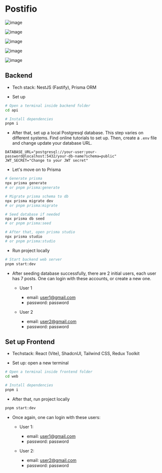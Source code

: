 # Postifio

![image](https://github.com/nguyenhieptech/post-management-app/assets/48057064/63fe6372-0c0f-44c9-a455-ac718014fe58)

![image](https://github.com/nguyenhieptech/post-management-app/assets/48057064/8ec27161-a86d-414a-8042-e0740c4535f3)

![image](https://github.com/nguyenhieptech/post-management-app/assets/48057064/b79b2dd5-2fd2-4dac-ae4c-4ad367089a24)

![image](https://github.com/nguyenhieptech/post-management-app/assets/48057064/8c3dfd17-5a93-4d73-a903-ee182f2e92b2)

![image](https://github.com/nguyenhieptech/post-management-app/assets/48057064/5388fe68-d456-4b96-b610-0a3af294e387)

## Backend

- Tech stack: NestJS (Fastify), Prisma ORM

- Set up

```bash
# Open a terminal inside backend folder
cd api

# Install dependencies
pnpm i
```

- After that, set up a local Postgresql database. This step varies on different systems. Find online tutorials to set up. Then, create a `.env` file and change update your database URL.

```env
DATABASE_URL="postgresql://your-user:your-password@localhost:5432/your-db-name?schema=public"
JWT_SECRET="Change to your JWT secret"
```

- Let's move on to Prisma

```bash
# Generate prisma
npx prisma generate
# or pnpm prisma:generate

# Migrate prisma schema to db
npx prisma migrate dev
# or pnpm prisma:migrate

# Seed database if needed
npx prisma db seed
# or pnpm prisma:seed

# After that, open prisma studio
npx prisma studio
# or pnpm prisma:studio
```

- Run project locally

```bash
# Start backend web server
pnpm start:dev
```

- After seeding database successfully, there are 2 initial users, each user has 7 posts. One can login with these accounts, or create a new one.

  - User 1

    - email: user1@gmail.com
    - password: password

  - User 2

    - email: user2@gmail.com
    - password: password

## Set up Frontend

- Techstack: React (Vite), ShadcnUI, Tailwind CSS, Redux Toolkit

- Set up: open a new terminal

```bash
# Open a terminal inside frontend folder
cd web

# Install dependencies
pnpm i
```

- After that, run project locally

```bash
pnpm start:dev
```

- Once again, one can login with these users:

  - User 1:

    - email: user1@gmail.com
    - password: password

  - User 2:

    - email: user2@gmail.com
    - password: password

